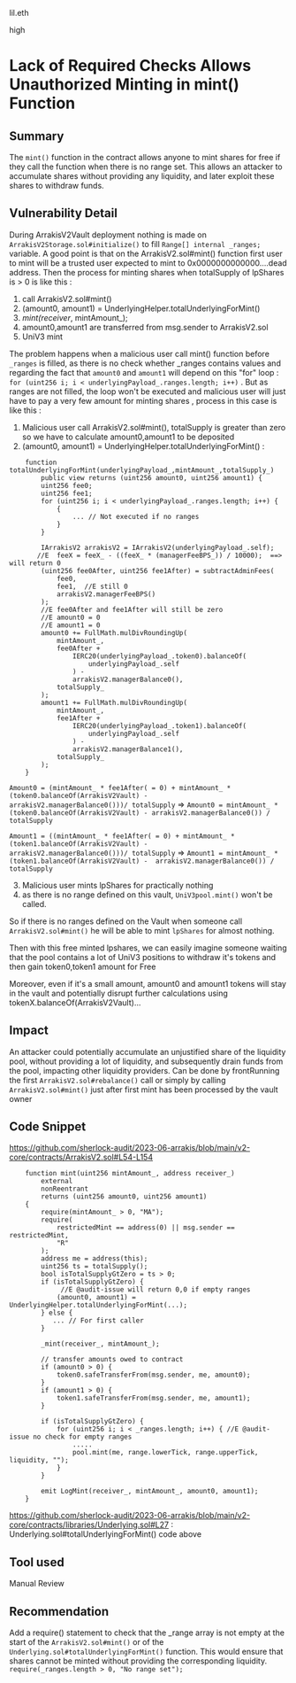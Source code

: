 lil.eth

high

# Lack of Required Checks Allows Unauthorized Minting in mint() Function

## Summary

The `mint()` function in the contract allows anyone to mint shares for free if they call the function when there is no range set. This allows an attacker to accumulate shares without providing any liquidity, and later exploit these shares to withdraw funds.

## Vulnerability Detail

During ArrakisV2Vault deployment nothing is made on `ArrakisV2Storage.sol#initialize()` to fill `Range[] internal _ranges;` variable. 
A good point is that on the ArrakisV2.sol#mint() function first user to mint will be a trusted user expected to mint  to 0x0000000000000….dead address.
Then the process for minting shares when totalSupply of lpShares is > 0 is like this : 

1. call ArrakisV2.sol#mint()
2. (amount0, amount1) = UnderlyingHelper.totalUnderlyingForMint()
3. _mint(receiver_, mintAmount_);
4. amount0,amount1 are transferred from msg.sender to ArrakisV2.sol
5. UniV3 mint 

The problem happens when a malicious user call mint() function before `_ranges` is filled, as there is no check whether _ranges contains values and regarding the fact that `amount0` and `amount1` will depend on this "for" loop : `for (uint256 i; i < underlyingPayload_.ranges.length; i++)` . But as ranges are not filled, the loop won't be executed and malicious user will just have to pay a very few amount for minting shares , process in this case is like this : 

1. Malicious user call ArrakisV2.sol#mint(), totalSupply is greater than zero so we have to calculate amount0,amount1 to be deposited
2. (amount0, amount1) = UnderlyingHelper.totalUnderlyingForMint() : 
```solidity
    function totalUnderlyingForMint(underlyingPayload_,mintAmount_,totalSupply_) 
        public view returns (uint256 amount0, uint256 amount1) {
        uint256 fee0;
        uint256 fee1;
        for (uint256 i; i < underlyingPayload_.ranges.length; i++) {
            {
                ... // Not executed if no ranges
            }
        }

        IArrakisV2 arrakisV2 = IArrakisV2(underlyingPayload_.self);
       //E  feeX = feeX_ - ((feeX_ * (managerFeeBPS_)) / 10000);  ==> will return 0
        (uint256 fee0After, uint256 fee1After) = subtractAdminFees(
            fee0,
            fee1,  //E still 0
            arrakisV2.managerFeeBPS()
        );
        //E fee0After and fee1After will still be zero
        //E amount0 = 0
        //E amount1 = 0
        amount0 += FullMath.mulDivRoundingUp(
            mintAmount_,
            fee0After +
                IERC20(underlyingPayload_.token0).balanceOf(
                    underlyingPayload_.self
                ) -
                arrakisV2.managerBalance0(),
            totalSupply_
        );
        amount1 += FullMath.mulDivRoundingUp(
            mintAmount_,
            fee1After +
                IERC20(underlyingPayload_.token1).balanceOf(
                    underlyingPayload_.self
                ) -
                arrakisV2.managerBalance1(),
            totalSupply_
        );
    }
```

`Amount0 = (mintAmount_ * fee1After( = 0) + mintAmount_ *  (token0.balanceOf(ArrakisV2Vault) -              arrakisV2.managerBalance0()))/ totalSupply`
=>  `Amount0 = mintAmount_ *  (token0.balanceOf(ArrakisV2Vault) - arrakisV2.managerBalance0()) / totalSupply`

`Amount1 = ((mintAmount_ * fee1After( = 0) + mintAmount_ *  (token1.balanceOf(ArrakisV2Vault) -              arrakisV2.managerBalance0()))/ totalSupply`
=> `Amount1 = mintAmount_ *  (token1.balanceOf(ArrakisV2Vault) -  arrakisV2.managerBalance0()) / totalSupply`

3. Malicious user mints lpShares for practically nothing 
4. as there is no range defined on this vault, `UniV3pool.mint()` won't be called.

So if there is no ranges defined on the Vault when someone call `ArrakisV2.sol#mint()` he will be able to mint `lpShares` for almost nothing. 

Then with this free minted lpshares, we can easily imagine someone waiting that the pool contains a lot of UniV3 positions to withdraw it's tokens and then gain token0,token1 amount for Free

Moreover, even if it's a small amount, amount0 and amount1 tokens will stay in the vault and potentially disrupt further calculations using tokenX.balanceOf(ArrakisV2Vault)...

## Impact

An attacker could potentially accumulate an unjustified share of the liquidity pool, without providing a lot of liquidity, and subsequently drain funds from the pool, impacting other liquidity providers.
Can be done by frontRunning the first `ArrakisV2.sol#rebalance()` call or simply by calling `ArrakisV2.sol#mint()` just after first mint has been processed by the vault owner

## Code Snippet

https://github.com/sherlock-audit/2023-06-arrakis/blob/main/v2-core/contracts/ArrakisV2.sol#L54-L154
```solidity
    function mint(uint256 mintAmount_, address receiver_)
        external
        nonReentrant
        returns (uint256 amount0, uint256 amount1)
    {
        require(mintAmount_ > 0, "MA");
        require(
            restrictedMint == address(0) || msg.sender == restrictedMint,
            "R"
        );
        address me = address(this);
        uint256 ts = totalSupply();
        bool isTotalSupplyGtZero = ts > 0;
        if (isTotalSupplyGtZero) {
             //E @audit-issue will return 0,0 if empty ranges
            (amount0, amount1) = UnderlyingHelper.totalUnderlyingForMint(...);
        } else {
           ... // For first caller
        }

        _mint(receiver_, mintAmount_);

        // transfer amounts owed to contract
        if (amount0 > 0) {
            token0.safeTransferFrom(msg.sender, me, amount0);
        }
        if (amount1 > 0) {
            token1.safeTransferFrom(msg.sender, me, amount1);
        }

        if (isTotalSupplyGtZero) {
            for (uint256 i; i < _ranges.length; i++) { //E @audit-issue no check for empty ranges
                .....
                pool.mint(me, range.lowerTick, range.upperTick, liquidity, "");
            }
        }

        emit LogMint(receiver_, mintAmount_, amount0, amount1);
    }
```

https://github.com/sherlock-audit/2023-06-arrakis/blob/main/v2-core/contracts/libraries/Underlying.sol#L27 : Underlying.sol#totalUnderlyingForMint() code above

## Tool used

Manual Review

## Recommendation

Add a require() statement to check that the _range array is not empty at the start of the `ArrakisV2.sol#mint()` or of the `Underlying.sol#totalUnderlyingForMint()` function. This would ensure that shares cannot be minted without providing the corresponding liquidity.
`require(_ranges.length > 0, "No range set");`